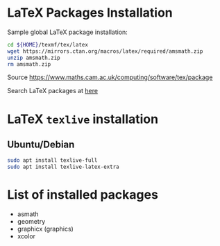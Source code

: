 # LaTeX Packages Installation

Sample global LaTeX package installation:

```bash
cd ${HOME}/texmf/tex/latex
wget https://mirrors.ctan.org/macros/latex/required/amsmath.zip
unzip amsmath.zip
rm amsmath.zip
```

Source <https://www.maths.cam.ac.uk/computing/software/tex/package>

Search LaTeX packages at [here](https://ctan.org/)

# LaTeX `texlive` installation

## Ubuntu/Debian

```bash
sudo apt install texlive-full
sudo apt install texlive-latex-extra
```

# List of installed packages

- asmath
- geometry
- graphicx (graphics)
- xcolor

